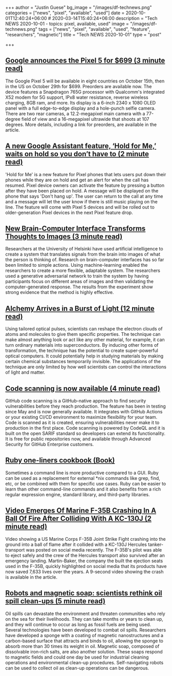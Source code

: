 +++
author = "Justin Guese"
bg_image = "/images/df-technews.png"
categories = ["news", "pixel", "available", "used"]
date = 2020-10-01T12:40:24+06:00 # 2020-03-14T15:40:24+06:00
description = "Tech NEWS 2020-10-01 - topics: pixel, available, used"
image = "/images/df-technews.png"
tags = ["news", "pixel", "available", "used", "feature", "researchers", "magnetic"]
title = "Tech NEWS 2020-10-01"
type = "post"

+++

## [Google announces the Pixel 5 for $699 (3 minute read)](https://www.theverge.com/2020/9/30/21456181/google-pixel-5-features-price-release-date-announcement/1/01000174e3a16518-46dccc16-d34b-4032-b20f-38fec2547d33-000000/DuccGn2rbpbawIF5IQ5h178JqhwfpwG32_1Hi5Bz2RA=161)

The Google Pixel 5 will be available in eight countries on October 15th, then in the US on October 29th for $699. Preorders are available now. The device features a Snapdragon 765G processor with Qualcomm's integrated X52 modem for 5G support, IPx8 water resistance, reverse wireless charging, 8GB ram, and more. Its display is a 6-inch 2340 x 1080 OLED panel with a full edge-to-edge display and a hole-punch selfie camera. There are two rear cameras, a 12.2-megapixel main camera with a 77-degree field of view and a 16-megapixel ultrawide that shoots at 107 degrees. More details, including a link for preorders, are available in the article.

## [A new Google Assistant feature, ‘Hold for Me,’ waits on hold so you don’t have to (2 minute read)](https://techcrunch.com/2020/09/30/a-new-google-assistant-feature-hold-for-me-waits-on-hold-so-you-dont-have-to//1/01000174e3a16518-46dccc16-d34b-4032-b20f-38fec2547d33-000000/aaFIxL13Y7-v71S44THcNkpNuXZavzXx51xNrC8ZF9o=161)

'Hold for Me' is a new feature for Pixel phones that lets users put down their phones while they are on hold and get an alert for when the call has resumed. Pixel device owners can activate the feature by pressing a button after they have been placed on hold. A message will be displayed on the phone that says 'Don't hang up'. The user can return to the call at any time and a message will let the user know if there is still music playing on the line. The feature will come with Pixel 5 devices and will be rolled out to older-generation Pixel devices in the next Pixel feature drop.

## [New Brain-Computer Interface Transforms Thoughts to Images (3 minute read)](https://www.psychologytoday.com/us/blog/the-future-brain/202009/new-brain-computer-interface-transforms-thoughts-images/1/01000174e3a16518-46dccc16-d34b-4032-b20f-38fec2547d33-000000/ds-_NjZup8ljrj767vzoy_NrvumFGRfyblqcGFwyTTM=161)

Researchers at the University of Helsinki have used artificial intelligence to create a system that translates signals from the brain into images of what the person is thinking of. Research on brain-computer interfaces has so far been limited to simple actions. Using machine-learning enabled the researchers to create a more flexible, adaptable system. The researchers used a generative adversarial network to train the system by having participants focus on different areas of images and then validating the computer-generated response. The results from the experiment show strong evidence that the method is highly effective.

## [Alchemy Arrives in a Burst of Light (12 minute read)](https://www.quantamagazine.org/alchemy-arrives-in-a-burst-of-laser-light-20200930//1/01000174e3a16518-46dccc16-d34b-4032-b20f-38fec2547d33-000000/B1D_0D9__kXaIVF2cuONAGa_BQjDRlH1-BvP9JwnS_A=161)

Using tailored optical pulses, scientists can reshape the electron clouds of atoms and molecules to give them specific properties. The technique can make almost anything look or act like any other material, for example, it can turn ordinary materials into superconductors. By inducing other forms of transformation, the technique has the potential to create super-powerful optical computers. It could potentially help in studying materials by making certain chemical substances temporarily invisible. The applications of the technique are only limited by how well scientists can control the interactions of light and matter.

## [Code scanning is now available (4 minute read)](https://github.blog/2020-09-30-code-scanning-is-now-available//1/01000174e3a16518-46dccc16-d34b-4032-b20f-38fec2547d33-000000/KDhY8HlZqCOJnCoQXgUiRgqQWlmNKFyUFh4AEV-BSxQ=161)

GitHub code scanning is a GitHub-native approach to find security vulnerabilities before they reach production. The feature has been in testing since May and is now generally available. It integrates with GitHub Actions or your existing CI/CD environment to maximize flexibility for your team. Code is scanned as it is created, ensuring vulnerabilities never make it to production in the first place. Code scanning is powered by CodeQL and it is built on the open SARIF standard so developers can extend its functionality. It is free for public repositories now, and available through Advanced Security for GitHub Enterprise customers.

## [Ruby one-liners cookbook (Book)](https://learnbyexample.github.io/learn_ruby_oneliners/one-liner-introduction.html/1/01000174e3a16518-46dccc16-d34b-4032-b20f-38fec2547d33-000000/hWvmWW1hieXG59DfqCT4LcrbwCs2Cat1DG-8Blrq0ds=161)

Sometimes a command line is more productive compared to a GUI. Ruby can be used as a replacement for external *nix commands like grep, find, etc, or be combined with them for specific use cases. Ruby can be easier to learn than other command-line commands and it also benefits from a rich regular expression engine, standard library, and third-party libraries.

## [Video Emerges Of Marine F-35B Crashing In A Ball Of Fire After Colliding With A KC-130J (2 minute read)](https://www.thedrive.com/the-war-zone/36826/video-emerges-of-marine-f-35b-crashing-in-a-ball-of-fire-after-colliding-with-a-kc-130j/1/01000174e3a16518-46dccc16-d34b-4032-b20f-38fec2547d33-000000/7Ee_VUt5D_iDdriPCdvSYHI8XJJg5RlhQ3vckCfd0oA=161)

Video showing a US Marine Corps F-35B Joint Strike Fight crashing into the ground into a ball of flame after it collided with a KC-130J Hercules tanker-transport was posted on social media recently. The F-35B's pilot was able to eject safely and the crew of the Hercules transport also survived after an emergency landing. Martin-Baker, the company the built the ejection seats used in the F-35B, quickly highlighted on social media that its products have now saved 7,633 lives over the years. A 9-second video showing the crash is available in the article.

## [Robots and magnetic soap: scientists rethink oil spill clean-ups (5 minute read)](https://www.theguardian.com/environment/2020/sep/29/robots-and-magnetic-soap-scientists-rethink-oil-spill-clean-ups/1/01000174e3a16518-46dccc16-d34b-4032-b20f-38fec2547d33-000000/PGAzxdGmtygCWpybKIHZX1pzUhABklg8HEt3ZS8rgOA=161)

Oil spills can devastate the environment and threaten communities who rely on the sea for their livelihoods. They can take months or years to clean up, and they will continue to occur as long as fossil fuels are being used. Several technologies have been developed to combat oil spills. Researchers have developed a sponge with a coating of magnetic nanostructures and a carbon-based surface that attracts and binds to oil, allowing the sponge to absorb more than 30 times its weight in oil. Magnetic soap, composed of dissolvable iron-rich salts, are also another solution. These soaps respond to magnetic fields and could one day be used for industrial cleaning operations and environmental clean-up procedures. Self-navigating robots can be used to collect oil as clean-up operations can be dangerous.

